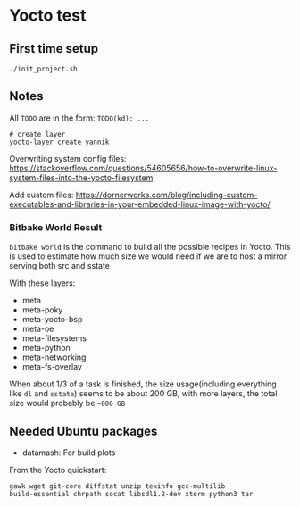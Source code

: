 # Yocto test

## First time setup

```shell
./init_project.sh
```

## Notes

All `TODO` are in the form: `TODO(kd): ...`

```shell
# create layer
yocto-layer create yannik
```

Overwriting system config files: https://stackoverflow.com/questions/54605656/how-to-overwrite-linux-system-files-into-the-yocto-filesystem

Add custom files: https://dornerworks.com/blog/including-custom-executables-and-libraries-in-your-embedded-linux-image-with-yocto/

### Bitbake World Result

`bitbake world` is the command to build all the possible recipes in Yocto. This is used to estimate how much size we would need if we are to host a mirror serving both src and sstate

With these layers:

- meta
- meta-poky
- meta-yocto-bsp
- meta-oe
- meta-filesystems
- meta-python
- meta-networking
- meta-fs-overlay

When about 1/3 of a task is finished, the size usage(including everything like `dl` and `sstate`) seems to be about 200 GB, with more layers, the total size would probably be `~800 GB`

## Needed Ubuntu packages

- datamash: For build plots

From the Yocto quickstart:

```
gawk wget git-core diffstat unzip texinfo gcc-multilib
build-essential chrpath socat libsdl1.2-dev xterm python3 tar
```